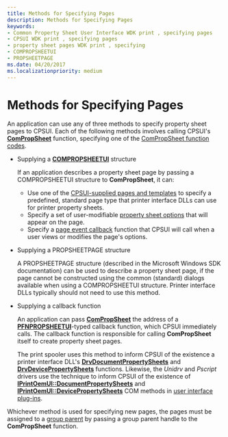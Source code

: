 ```yaml
---
title: Methods for Specifying Pages
description: Methods for Specifying Pages
keywords:
- Common Property Sheet User Interface WDK print , specifying pages
- CPSUI WDK print , specifying pages
- property sheet pages WDK print , specifying
- COMPROPSHEETUI
- PROPSHEETPAGE
ms.date: 04/20/2017
ms.localizationpriority: medium
---
```


# Methods for Specifying Pages





An application can use any of three methods to specify property sheet pages to CPSUI. Each of the following methods involves calling CPSUI's [**ComPropSheet**](/windows-hardware/drivers/ddi/compstui/nc-compstui-pfncompropsheet) function, specifying one of the [ComPropSheet function codes](/windows-hardware/drivers/ddi/_print/index).

-   Supplying a [**COMPROPSHEETUI**](/windows-hardware/drivers/ddi/compstui/ns-compstui-_compropsheetui) structure

    If an application describes a property sheet page by passing a COMPROPSHEETUI structure to **ComPropSheet**, it can:

    -   Use one of the [CPSUI-supplied pages and templates](cpsui-supplied-pages-and-templates.md) to specify a predefined, standard page type that printer interface DLLs can use for printer property sheets.
    -   Specify a set of user-modifiable [property sheet options](property-sheet-options.md) that will appear on the page.
    -   Specify a [page event callback](page-event-callbacks.md) function that CPSUI will call when a user views or modifies the page's options.
-   Supplying a PROPSHEETPAGE structure

    A PROPSHEETPAGE structure (described in the Microsoft Windows SDK documentation) can be used to describe a property sheet page, if the page cannot be constructed using the common (standard) dialogs available when using a COMPROPSHEETUI structure. Printer interface DLLs typically should not need to use this method.

-   Supplying a callback function

    An application can pass [**ComPropSheet**](/windows-hardware/drivers/ddi/compstui/nc-compstui-pfncompropsheet) the address of a [**PFNPROPSHEETUI**](/windows-hardware/drivers/ddi/compstui/nc-compstui-pfnpropsheetui)-typed callback function, which CPSUI immediately calls. The callback function is responsible for calling **ComPropSheet** itself to create property sheet pages.

    The print spooler uses this method to inform CPSUI of the existence a printer interface DLL's [**DrvDocumentPropertySheets**](/windows-hardware/drivers/ddi/winddiui/nf-winddiui-drvdocumentpropertysheets) and [**DrvDevicePropertySheets**](/windows-hardware/drivers/ddi/winddiui/nf-winddiui-drvdevicepropertysheets) functions. Likewise, the *Unidrv* and *Pscript* drivers use the technique to inform CPSUI of the existence of [**IPrintOemUI::DocumentPropertySheets**](/windows-hardware/drivers/ddi/prcomoem/nf-prcomoem-iprintoemui-documentpropertysheets) and [**IPrintOemUI::DevicePropertySheets**](/windows-hardware/drivers/ddi/prcomoem/nf-prcomoem-iprintoemui-devicepropertysheets) COM methods in [user interface plug-ins](user-interface-plug-ins.md).

Whichever method is used for specifying new pages, the pages must be assigned to a [group parent](group-parent.md) by passing a group parent handle to the **ComPropSheet** function.

